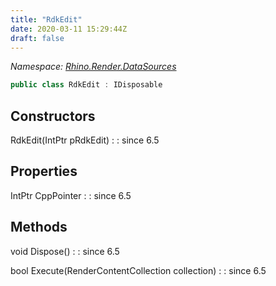 ```yaml
---
title: "RdkEdit"
date: 2020-03-11 15:29:44Z
draft: false
---
```


*Namespace: [Rhino.Render.DataSources](../)*

```cs
public class RdkEdit : IDisposable
```
## Constructors

RdkEdit(IntPtr pRdkEdit)
: 
: since 6.5
## Properties

IntPtr CppPointer
: 
: since 6.5
## Methods

void Dispose()
: 
: since 6.5

bool Execute(RenderContentCollection collection)
: 
: since 6.5
